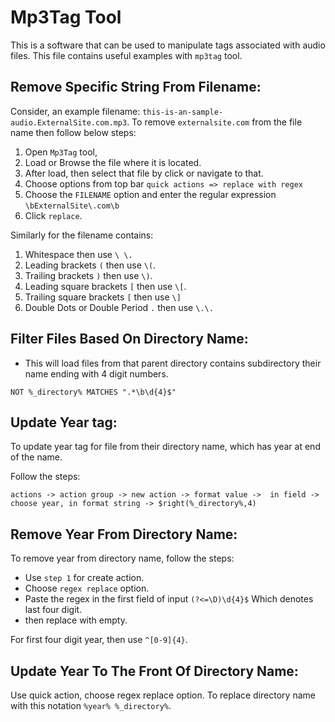 # Mp3Tag Tool

This is a software that can be used to manipulate tags associated with audio files. This file contains useful examples with `mp3tag` tool.

## Remove Specific String From Filename:

Consider, an example filename: `this-is-an-sample-audio.ExternalSite.com.mp3`. To remove `externalsite.com` from the file name then follow below steps:
1. Open `Mp3Tag` tool,
2. Load or Browse the file where it is located.
3. After load, then select that file by click or navigate to that.
4. Choose options from top bar `quick actions => replace with regex` 
5. Choose the `FILENAME` option and enter the regular expression `\bExternalSite\.com\b`
6. Click `replace`.

Similarly for the filename contains:
1. Whitespace then use `\ \.`
2. Leading brackets `(` then use `\(`.
3. Trailing brackets `)` then use `\)`.
4. Leading square brackets `[` then use `\[`.
5. Trailing square brackets `[` then use `\]`
6. Double Dots or Double Period `.` then use `\.\.`

## Filter Files Based On Directory Name:

- This will load files from that parent directory contains subdirectory their name ending with 4 digit numbers.

`NOT %_directory% MATCHES ".*\b\d{4}$"`

## Update Year tag:

To update year tag for file from their directory name, which has year at end of the name.

Follow the steps:

`actions -> action group -> new action -> format value -> 
in field -> choose year, in format string -> $right(%_directory%,4)`

## Remove Year From Directory Name:

To remove year from directory name, follow the steps:

- Use `step 1` for create action.
- Choose `regex replace` option.
- Paste the regex in the first field of input `(?<=\D)\d{4}$` Which denotes last four digit.
- then replace with empty.

For first four digit year, then use `^[0-9]{4}`.

## Update Year To The Front Of Directory Name:

Use quick action, choose regex replace option. To replace directory name with this notation `%year% %_directory%`.